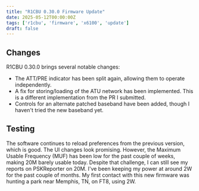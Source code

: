 ```yaml
---
title: "R1CBU 0.30.0 Firmware Update"
date: 2025-05-12T00:00:00Z
tags: ['r1cbu', 'firmware', 'x6100', 'update']
draft: false
---
```


## Changes

R1CBU 0.30.0 brings several notable changes:

* The ATT/PRE indicator has been split again,
  allowing them to operate independently.
* A fix for storing/loading
  of the ATU network has been implemented.
  This is a different implementation from the PR I submitted.
* Controls for an alternate patched baseband have been added,
  though I haven't tried the new baseband yet.

## Testing

The software continues to reload preferences
from the previous version,
which is good.
The UI changes look promising.
However,
the Maximum Usable Frequency (MUF)
has been low for the past couple of weeks,
making 20M barely usable today.
Despite that challenge,
I can still see my reports
on PSKReporter on 20M.
I've been keeping my power
at around 2W for the past couple of months.
My first contact with this new firmware
was hunting a park near Memphis, TN, on FT8, using 2W.

<!--more-->
